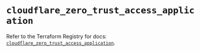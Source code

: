 # `cloudflare_zero_trust_access_application`

Refer to the Terraform Registry for docs: [`cloudflare_zero_trust_access_application`](https://registry.terraform.io/providers/cloudflare/cloudflare/5.4.0/docs/resources/zero_trust_access_application).
